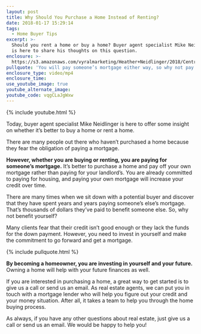 ```yaml
---
layout: post
title: Why Should You Purchase a Home Instead of Renting?
date: 2018-01-17 15:29:14
tags:
  - Home Buyer Tips
excerpt: >-
  Should you rent a home or buy a home? Buyer agent specialist Mike Neidlinger
  is here to share his thoughts on this question.
enclosure: >-
  https://s3.amazonaws.com/vyralmarketing/Heather+Neidlinger/2018/Central+Pennsylvania+Real+Estate+Agent-+Renting+VS+Buying.mp4
pullquote: 'You will pay someone’s mortgage either way, so why not pay your own?'
enclosure_type: video/mp4
enclosure_time:
use_youtube_image: true
youtube_alternate_image:
youtube_code: vqgCLaJgWxw
---
```



{% include youtube.html %}

Today, buyer agent specialist Mike Neidlinger is here to offer some insight on whether it’s better to buy a home or rent a home.

There are many people out there who haven’t purchased a home because they fear the obligation of paying a mortgage.

**However, whether you are buying or renting, you are paying for someone’s mortgage.** It’s better to purchase a home and pay off your own mortgage rather than paying for your landlord’s. You are already committed to paying for housing, and paying your own mortgage will increase your credit over time.

There are many times when we sit down with a potential buyer and discover that they have spent years and years paying someone’s else’s mortgage. That’s thousands of dollars they’ve paid to benefit someone else. So, why not benefit yourself?

Many clients fear that their credit isn’t good enough or they lack the funds for the down payment. However, you need to invest in yourself and make the commitment to go forward and get a mortgage.

{% include pullquote.html %}

**By becoming a homeowner, you are investing in yourself and your future.** Owning a home will help with your future finances as well.

If you are interested in purchasing a home, a great way to get started is to give us a call or send us an email. As real estate agents, we can put you in touch with a mortgage lender who will help you figure out your credit and your money situation. After all, it takes a team to help you through the home buying process.

As always, if you have any other questions about real estate, just give us a call or send us an email. We would be happy to help you!